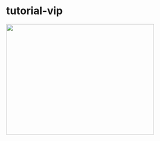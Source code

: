 # tutorial-vip



<p><img src="https://www.notion.so/Image-9dc40abc920b4c2090c9784c56251b2e#05f22d22bee3490fba130b2b12d2b40f" width="400" height="300" /></p>
